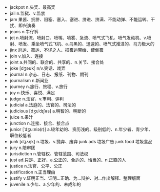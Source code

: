 - jackpot n.头奖、最高奖
- jail n.监狱、v.监禁
- jam 果酱、拥挤、阻塞、塞入、塞进、挤进、挤满、不能动弹、不能运转、干扰、即兴演奏
- jeans n.牛仔裤
- jet n.喷射流、喷射口、喷嘴、喷雾、急流、喷气式飞机、喷气发动机、v.喷射、喷发、乘坐喷气式飞机、a.乌黑的、迅速的、喷气式推进的、马力极大的
- jinx 厄运、霉运、不详之人、把霉运带给、使倒霉
- join v.加入、连接
- joint a.共同的、联合的、共享的、n.关节、接合处
- joke [dʒəʊk] n/v.笑话、戏弄
- journal n.杂志、日志、报纸、刊物、期刊
- journalism n.新闻业
- journey n.旅行、旅程、v.旅行
- joy n.快乐、喜悦、满足
- judge n.法官、v.审判、评判
- judicial a.法庭的、法官的、司法的 
- judicious [dʒuˈdɪʃəs] a.明智的、明断的
- juice n.果汁
- junction n.连接、接合、接合点
- junior [ˈdʒuːniə(r)] a.较年幼的、资历浅的、级别低的、n.年少者、青少年、职位较低者
- junk [dʒʌŋk] n.垃圾、v.抛弃、废弃  junk ads 垃圾广告  junk food 垃圾食品
- jury n.陪审团
- jurisdiction n.管辖权、管辖范围、司法权
- just ad.只是、正好、a.公正的、合适的、恰当的、n.正直的人
- justice n.法官、公平、公正
- justification n.正当理由
- justify v.证明正当、证明...正确、为...辩护、对...作出解释、整理版面
- juvenile n.少年、a.少年的、未成年的